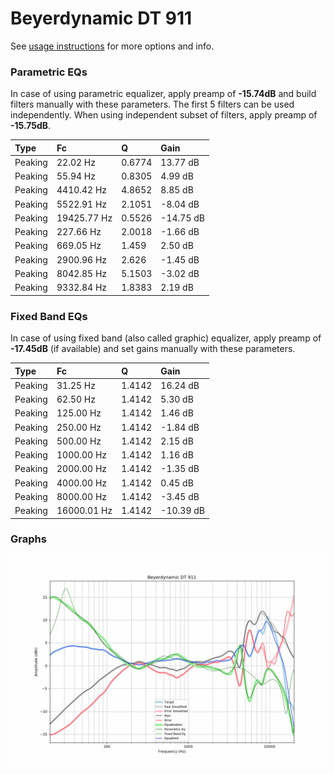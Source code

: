 # Beyerdynamic DT 911
See [usage instructions](https://github.com/jaakkopasanen/AutoEq#usage) for more options and info.

### Parametric EQs
In case of using parametric equalizer, apply preamp of **-15.74dB** and build filters manually
with these parameters. The first 5 filters can be used independently.
When using independent subset of filters, apply preamp of **-15.75dB**.

| Type    | Fc          |      Q | Gain      |
|:--------|:------------|:-------|:----------|
| Peaking | 22.02 Hz    | 0.6774 | 13.77 dB  |
| Peaking | 55.94 Hz    | 0.8305 | 4.99 dB   |
| Peaking | 4410.42 Hz  | 4.8652 | 8.85 dB   |
| Peaking | 5522.91 Hz  | 2.1051 | -8.04 dB  |
| Peaking | 19425.77 Hz | 0.5526 | -14.75 dB |
| Peaking | 227.66 Hz   | 2.0018 | -1.66 dB  |
| Peaking | 669.05 Hz   | 1.459  | 2.50 dB   |
| Peaking | 2900.96 Hz  | 2.626  | -1.45 dB  |
| Peaking | 8042.85 Hz  | 5.1503 | -3.02 dB  |
| Peaking | 9332.84 Hz  | 1.8383 | 2.19 dB   |

### Fixed Band EQs
In case of using fixed band (also called graphic) equalizer, apply preamp of **-17.45dB**
(if available) and set gains manually with these parameters.

| Type    | Fc          |      Q | Gain      |
|:--------|:------------|:-------|:----------|
| Peaking | 31.25 Hz    | 1.4142 | 16.24 dB  |
| Peaking | 62.50 Hz    | 1.4142 | 5.30 dB   |
| Peaking | 125.00 Hz   | 1.4142 | 1.46 dB   |
| Peaking | 250.00 Hz   | 1.4142 | -1.84 dB  |
| Peaking | 500.00 Hz   | 1.4142 | 2.15 dB   |
| Peaking | 1000.00 Hz  | 1.4142 | 1.16 dB   |
| Peaking | 2000.00 Hz  | 1.4142 | -1.35 dB  |
| Peaking | 4000.00 Hz  | 1.4142 | 0.45 dB   |
| Peaking | 8000.00 Hz  | 1.4142 | -3.45 dB  |
| Peaking | 16000.01 Hz | 1.4142 | -10.39 dB |

### Graphs
![](./Beyerdynamic%20DT%20911.png)